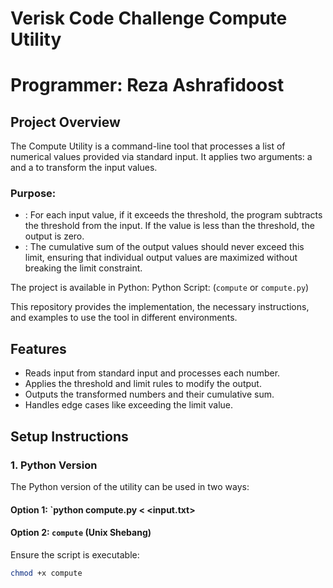 # Verisk Code Challenge Compute Utility
# Programmer: Reza Ashrafidoost


## Project Overview

The Compute Utility is a command-line tool that processes a list of numerical values provided via standard input. It applies two arguments: a <threshold> and a <limit> to transform the input values.

### Purpose:
- <Threshold>: For each input value, if it exceeds the threshold, the program subtracts the threshold from the input. If the value is less than the threshold, the output is zero.
- <Limit>: The cumulative sum of the output values should never exceed this limit, ensuring that individual output values are maximized without breaking the limit constraint.

The project is available in Python:
Python Script: (`compute` or `compute.py`)


This repository provides the implementation, the necessary instructions, and examples to use the tool in different environments.

## Features
- Reads input from standard input and processes each number.
- Applies the threshold and limit rules to modify the output.
- Outputs the transformed numbers and their cumulative sum.
- Handles edge cases like exceeding the limit value.

## Setup Instructions

### 1. Python Version

The Python version of the utility can be used in two ways:

#### Option 1: `python compute.py <threshold> <limit>  <  <input.txt>


#### Option 2: `compute` (Unix Shebang)

 Ensure the script is executable:
   ```bash
   chmod +x compute
